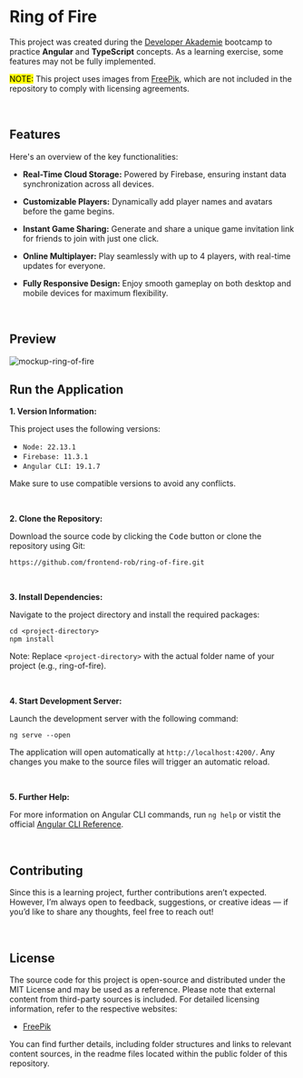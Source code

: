 # Ring of Fire

This project was created during the [Developer Akademie](https://developerakademie.com/) bootcamp to practice **Angular** and **TypeScript** concepts. As a learning exercise, some features may not be fully implemented.

<mark>NOTE:</mark> This project uses images from [FreePik](https://freepik.com/), which are not included in the repository to comply with licensing agreements.

<br>

## Features

Here's an overview of the key functionalities:

- **Real-Time Cloud Storage:** Powered by Firebase, ensuring instant data synchronization across all devices.

- **Customizable Players:** Dynamically add player names and avatars before the game begins.

- **Instant Game Sharing:** Generate and share a unique game invitation link for friends to join with just one click.

- **Online Multiplayer:** Play seamlessly with up to 4 players, with real-time updates for everyone.

- **Fully Responsive Design:** Enjoy smooth gameplay on both desktop and mobile devices for maximum flexibility.

<br>

## Preview

![mockup-ring-of-fire](https://github.com/user-attachments/assets/0a4737e2-57bb-4969-808e-5af630ec5ed9)


## Run the Application

**1. Version Information:**

This project uses the following versions:
- `Node: 22.13.1`
- `Firebase: 11.3.1`
- `Angular CLI: 19.1.7`

Make sure to use compatible versions to avoid any conflicts.

<br>

**2. Clone the Repository:**

Download the source code by clicking the <kbd>Code</kbd> button or clone the repository using Git:
```
https://github.com/frontend-rob/ring-of-fire.git
```

<br>

**3. Install Dependencies:**

Navigate to the project directory and install the required packages:
```
cd <project-directory>
npm install
```
Note: Replace `<project-directory>` with the actual folder name of your project (e.g., ring-of-fire).

<br>

**4. Start Development Server:**

Launch the development server with the following command:
```
ng serve --open
```
The application will open automatically at `http://localhost:4200/`. Any changes you make to the source files will trigger an automatic reload.

<br>

**5. Further Help:**

For more information on Angular CLI commands, run `ng help` or vistit the official [Angular CLI Reference](https://angular.dev/cli).


<br>

## Contributing
Since this is a learning project, further contributions aren’t expected. However, I’m always open to feedback, suggestions, or creative ideas — if you’d like to share any thoughts, feel free to reach out!

<br>

## License

The source code for this project is open-source and distributed under the MIT License and may be used as a reference. Please note that external content from third-party sources is included. For detailed licensing information, refer to the respective websites:

- [FreePik](https://freepik.com/)

You can find further details, including folder structures and links to relevant content sources, in the readme files located within the public folder of this repository.

